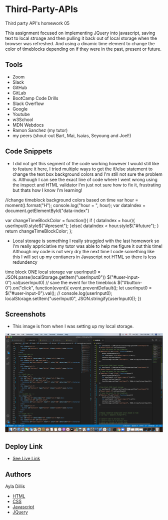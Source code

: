 # Third-Party-APIs
Third party API's homework 05

This assignment focused on implementing JQuery into javascript, saving text to local stroage and then pulling it back out of local storage when the browser was refreshed. And using a dinamic time element to change the color of timeblocks depending on if they were in the past, present or future. 

## Tools
* Zoom
* Slack
* GitHub
* GitLab
* BootCamp Code Drills
* Slack Overflow
* Google
* Youtube
* w3School
* MDN Webdocs
* Ramon Sanchez (my tutor)
* my peers (shout-out Bart, Mai, Isaias, Seyoung and Joel!)

## Code Snippets

* I did not get this segment of the code working however I would still like to feature it here, I tried multiple ways to get the if/else statement to change the text box background colors and I'm still not sure the problem is. Although I can see the exact line of code where I went wrong using the inspect and HTML validator I'm just not sure how to fix it, frustrating but thats how I know I'm learning! 

//change timeblock background colors based on time
var hour = moment().format("H");
console.log("hour = ", hour);
var dataIndex = document.getElementById("data-index")

var changeTimeBlockColor = function(){
if ( dataIndex = hour){
userInput0.style$("#present");
}else{
    dataIndex < hour.style$("#future");
}
return changeTimeBlockColor;
};

* Local storage is something I really struggled with the last homework so I'm really appriciative my tutor was able to help me figure it out this time! Although my code is not very dry the next time I code something like this I will set up my contianers in Javascript not HTML so there is less redundency 

time block ONE local storage 
var userInput0 = JSON.parse(localStorage.getItem("userInput0"))
$("#user-input-0").val(userInput0)
 // save the event for the timeblock 
$("#button-0").on("click", function(event){
    event.preventDefault();
    let userInput0 = $("#user-input-0").val();
    // console.log(userInput0);
    localStorage.setItem("userInput0", JSON.stringify(userInput0));
}) 

## Screenshots

* This image is from when I was setting up my local storage. 

<img src="screenshot.png" alt="my code">

## Deploy Link 

* [See Live Link](https://ayladillis.github.io/third-party-APIs/)

## Authors 

Ayla Dillis

* [HTML](https://developer.mozilla.org/en-US/docs/Web/HTML)
* [CSS](https://developer.mozilla.org/en-US/docs/Web/CSS)
* [Javascript](https://developer.mozilla.org/en-US/docs/Web/JavaScrip)
* [JQuery](https://jquery.com/)



